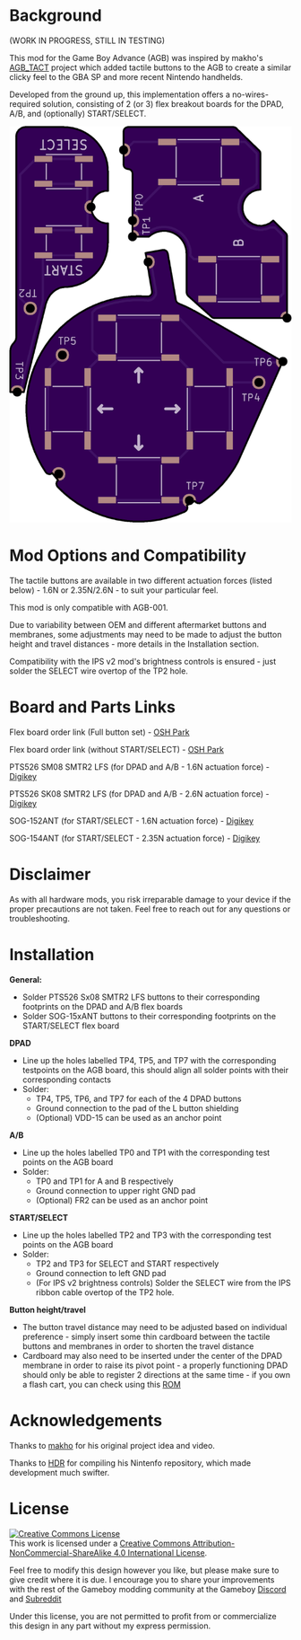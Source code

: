 # Background

(WORK IN PROGRESS, STILL IN TESTING)


This mod for the Game Boy Advance (AGB) was inspired by makho's [AGB_TACT](https://github.com/makhowastaken/AGB_TACT) project which added tactile buttons to the AGB to create a similar clicky feel to the GBA SP and more recent Nintendo handhelds.

Developed from the ground up, this implementation offers a no-wires-required solution, consisting of 2 (or 3) flex breakout boards for the DPAD, A/B, and (optionally) START/SELECT.


![Preview](Images/OSHPark-Preview.png)


# Mod Options and Compatibility

The tactile buttons are available in two different actuation forces (listed below) - 1.6N or 2.35N/2.6N - to suit your particular feel.

This mod is only compatible with AGB-001. 

Due to variability between OEM and different aftermarket buttons and membranes, some adjustments may need to be made to adjust the button height and travel distances - more details in the Installation section.

Compatibility with the IPS v2 mod's brightness controls is ensured - just solder the SELECT wire overtop of the TP2 hole.


# Board and Parts Links

Flex board order link (Full button set) - [OSH Park](https://oshpark.com/shared_projects/nkEyUZyK)

Flex board order link (without START/SELECT) - [OSH Park](https://oshpark.com/shared_projects/dfEWsRv3)

PTS526 SM08 SMTR2 LFS (for DPAD and A/B - 1.6N actuation force) - [Digikey](https://www.digikey.ca/en/products/detail/c-k/PTS526-SM08-SMTR2-LFS/10056623)

PTS526 SK08 SMTR2 LFS (for DPAD and A/B - 2.6N actuation force) - [Digikey](https://www.digikey.ca/en/products/detail/c-k/PTS526-SK08-SMTR2-LFS/10056624)

SOG-152ANT (for START/SELECT - 1.6N actuation force) - [Digikey](https://www.digikey.ca/en/products/detail/mitsumi-electric-company-ltd/SOG-152ANT/11591283)

SOG-154ANT (for START/SELECT - 2.35N actuation force) - [Digikey](https://www.digikey.ca/en/products/detail/mitsumi-electric-company-ltd/SOG-154ANT/11591258)


# Disclaimer

As with all hardware mods, you risk irreparable damage to your device if the proper precautions are not taken. Feel free to reach out for any questions or troubleshooting.


# Installation

**General:**
* Solder PTS526 Sx08 SMTR2 LFS buttons to their corresponding footprints on the DPAD and A/B flex boards
* Solder SOG-15xANT buttons to their corresponding footprints on the START/SELECT flex board

**DPAD**
* Line up the holes labelled TP4, TP5, and TP7 with the corresponding testpoints on the AGB board, this should align all solder points with their corresponding contacts
* Solder:
  * TP4, TP5, TP6, and TP7 for each of the 4 DPAD buttons
  * Ground connection to the pad of the L button shielding
  * (Optional) VDD-15 can be used as an anchor point

**A/B**
* Line up the holes labelled TP0 and TP1 with the corresponding test points on the AGB board
* Solder:
  * TP0 and TP1 for A and B respectively
  * Ground connection to upper right GND pad
  * (Optional) FR2 can be used as an anchor point

**START/SELECT**
* Line up the holes labelled TP2 and TP3 with the corresponding test points on the AGB board
* Solder:
  * TP2 and TP3 for SELECT and START respectively
  * Ground connection to left GND pad
  * (For IPS v2 brightness controls) Solder the SELECT wire from the IPS ribbon cable overtop of the TP2 hole.

**Button height/travel**
* The button travel distance may need to be adjusted based on individual preference - simply insert some thin cardboard between the tactile buttons and membranes in order to shorten the travel distance 
* Cardboard may also need to be inserted under the center of the DPAD membrane in order to raise its pivot point - a properly functioning DPAD should only be able to register 2 directions at the same time - if you own a flash cart, you can check using this [ROM](https://github.com/heroldev/AGB-buttontest)

# Acknowledgements

Thanks to [makho](https://www.youtube.com/channel/UC5FYpo9lFqK1Y7wqjPuANFw) for his original project idea and video.

Thanks to [HDR](https://martinrefseth.com/) for compiling his Nintenfo repository, which made development much swifter.


# License

<a rel="license" href="http://creativecommons.org/licenses/by-nc-sa/4.0/"><img alt="Creative Commons License" style="border-width:0" src="https://i.creativecommons.org/l/by-nc-sa/4.0/80x15.png" /></a><br />This work is licensed under a <a rel="license" href="http://creativecommons.org/licenses/by-nc-sa/4.0/">Creative Commons Attribution-NonCommercial-ShareAlike 4.0 International License</a>.

Feel free to modify this design however you like, but please make sure to give credit where it is due. I encourage you to share your improvements with the rest of the Gameboy modding community at the Gameboy [Discord](https://discord.gg/RYN3bMxr) and [Subreddit](https://www.reddit.com/r/Gameboy/)

Under this license, you are not permitted to profit from or commercialize this design in any part without my express permission.
